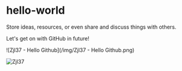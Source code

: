 # hello-world
Store ideas, resources, or even share and discuss things with others.

Let's get on with GitHub in future!

![Zjl37 - Hello Github](/img/Zjl37 - Hello Github.png)

![Zjl37](https://avatars0.githubusercontent.com/u/42609018?s=460&v=4)
